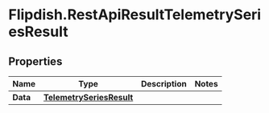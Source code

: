 # Flipdish.RestApiResultTelemetrySeriesResult

## Properties

Name | Type | Description | Notes
------------ | ------------- | ------------- | -------------
**Data** | [**TelemetrySeriesResult**](TelemetrySeriesResult.md) |  | 


